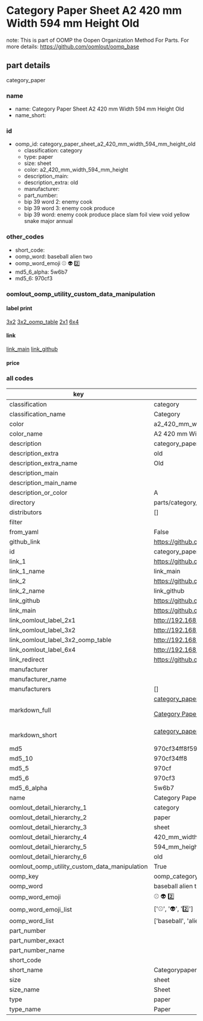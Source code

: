 # Category Paper Sheet A2 420 mm Width 594 mm Height Old  

note: This is part of OOMP the Oopen Organization Method For Parts. For more details: https://github.com/oomlout/oomp_base

##  part details
  



category_paper



### name
* name: Category Paper Sheet A2 420 mm Width 594 mm Height Old
* name_short: 
### id
* oomp_id: category_paper_sheet_a2_420_mm_width_594_mm_height_old
  * classification: category
  * type: paper
  * size: sheet
  * color: a2_420_mm_width_594_mm_height
  * description_main: 
  * description_extra: old
  * manufacturer: 
  * part_number: 
  * bip 39 word 2: enemy cook
  * bip 39 word 3: enemy cook produce
  * bip 39 word: enemy cook produce place slam foil view void yellow snake major annual

### other_codes
* short_code: 
* oomp_word: baseball alien two
* oomp_word_emoji :baseball: :alien: :two:
* md5_6_alpha: 5w6b7
* md5_6: 970cf3






### oomlout_oomp_utility_custom_data_manipulation
#### label print
[3x2](http://192.168.1.245:1112/?label=oomp%205w6b7)
[3x2_oomp_table](http://192.168.1.108:1112/?label=oomp%205w6b7)
[2x1](http://192.168.1.242:1112/?label=oomp%205w6b7)
[6x4](http://192.168.1.55:1112/?label=oomp%205w6b7)    

#### link

[link_main](https://github.com/oomlout/oomlout_oomp_version_1_messy/tree/main/parts/category_paper_sheet_a2_420_mm_width_594_mm_height_old) [link_github](https://github.com/oomlout/oomlout_oomp_version_1_messy/tree/main/parts/category_paper_sheet_a2_420_mm_width_594_mm_height_old)                             

#### price







### all codes 
| key | value |  
| --- | --- |  
| classification | category |  
| classification_name | Category |  
| color | a2_420_mm_width_594_mm_height |  
| color_name | A2 420 mm Width 594 mm Height |  
| description | category_paper |  
| description_extra | old |  
| description_extra_name | Old |  
| description_main |  |  
| description_main_name |  |  
| description_or_color | A  |  
| directory | parts/category_paper_sheet_a2_420_mm_width_594_mm_height_old |  
| distributors | [] |  
| filter |  |  
| from_yaml | False |  
| github_link | https://github.com/oomlout/oomlout_oomp_part_src/tree/main/parts/category_paper_sheet_a2_420_mm_width_594_mm_height_old |  
| id | category_paper_sheet_a2_420_mm_width_594_mm_height_old |  
| link_1 | https://github.com/oomlout/oomlout_oomp_version_1_messy/tree/main/parts/category_paper_sheet_a2_420_mm_width_594_mm_height_old |  
| link_1_name | link_main |  
| link_2 | https://github.com/oomlout/oomlout_oomp_version_1_messy/tree/main/parts/category_paper_sheet_a2_420_mm_width_594_mm_height_old |  
| link_2_name | link_github |  
| link_github | https://github.com/oomlout/oomlout_oomp_version_1_messy/tree/main/parts/category_paper_sheet_a2_420_mm_width_594_mm_height_old |  
| link_main | https://github.com/oomlout/oomlout_oomp_version_1_messy/tree/main/parts/category_paper_sheet_a2_420_mm_width_594_mm_height_old |  
| link_oomlout_label_2x1 | http://192.168.1.242:1112/?label=oomp%205w6b7 |  
| link_oomlout_label_3x2 | http://192.168.1.245:1112/?label=oomp%205w6b7 |  
| link_oomlout_label_3x2_oomp_table | http://192.168.1.108:1112/?label=oomp%205w6b7 |  
| link_oomlout_label_6x4 | http://192.168.1.55:1112/?label=oomp%205w6b7 |  
| link_redirect | https://github.com/oomlout/oomlout_oomp_version_1_messy/tree/main/parts/category_paper_sheet_a2_420_mm_width_594_mm_height_old |  
| manufacturer |  |  
| manufacturer_name |  |  
| manufacturers | [] |  
| markdown_full | [category_paper_sheet_a2_420_mm_width_594_mm_height_old](none)<br>[](none)<br>[Category Paper Sheet A2 420 Mm Width 594 Mm Height Old](none)<br><br> |  
| markdown_short | [category_paper_sheet_a2_420_mm_width_594_mm_height_old](none)<br><br> |  
| md5 | 970cf34ff8f59e7d69e58a5d574bea4f |  
| md5_10 | 970cf34ff8 |  
| md5_5 | 970cf |  
| md5_6 | 970cf3 |  
| md5_6_alpha | 5w6b7 |  
| name | Category Paper Sheet A2 420 mm Width 594 mm Height Old |  
| oomlout_detail_hierarchy_1 | category |  
| oomlout_detail_hierarchy_2 | paper |  
| oomlout_detail_hierarchy_3 | sheet |  
| oomlout_detail_hierarchy_4 | 420_mm_width |  
| oomlout_detail_hierarchy_5 | 594_mm_height |  
| oomlout_detail_hierarchy_6 | old |  
| oomlout_oomp_utility_custom_data_manipulation | True |  
| oomp_key | oomp_category_paper_sheet_a2_420_mm_width_594_mm_height_old |  
| oomp_word | baseball alien two |  
| oomp_word_emoji | :baseball: :alien: :two: |  
| oomp_word_emoji_list | [':baseball:', ':alien:', ':two:'] |  
| oomp_word_list | ['baseball', 'alien', 'two'] |  
| part_number |  |  
| part_number_exact |  |  
| part_number_name |  |  
| short_code |  |  
| short_name | Categorypaper |  
| size | sheet |  
| size_name | Sheet |  
| type | paper |  
| type_name | Paper |  
